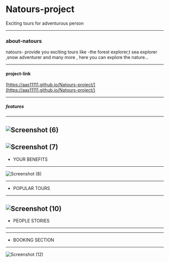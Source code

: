 # Natours-project
 Exciting tours for adventurous person
 
 

------------

### about-natours
natours- provide you exciting tours like -the forest explorer,t sea explorer ,snow adventurer and many more , here you can explore the nature...


------------

#### project-link
[https://aas11111.github.io/Natours-project/](https://aas11111.github.io/Natours-project/)


---------

##### features
------
![Screenshot (6)](https://user-images.githubusercontent.com/115452935/202714222-58747843-a357-48e1-b0b8-030d01be22e7.png)
----------
![Screenshot (7)](https://user-images.githubusercontent.com/115452935/202714220-418f4bd8-ae32-43e6-836f-68a4f011ba33.png)
------
* YOUR BENEFITS
-------
![Screenshot (8)](https://user-images.githubusercontent.com/115452935/202715269-71016f7d-15f2-47ee-aad8-49fa54f2c0c2.png)

--------
* POPULAR TOURS
--------
![Screenshot (10)](https://user-images.githubusercontent.com/115452935/202715263-bb895e8b-0967-4ede-8ad7-5cb2186743dd.png)
----------
* PEOPLE STORIES
--------

---------
* BOOKING SECTION
--------
![Screenshot (12)](https://user-images.githubusercontent.com/115452935/202715252-e60b4d6d-4dfe-4b10-8efd-34d958de8fe8.png)



